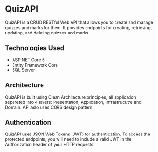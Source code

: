 
# QuizAPI

QuizAPI is a CRUD RESTful Web API that allows you to create and manage quizzes and marks for them. It provides endpoints for creating, retrieving, updating, and deleting quizzes and marks.

## Technologies Used

- ASP.NET Core 6
- Entity Framework Core
- SQL Server

## Architecture

QuizAPI is built using Clean Architecture principles, all application sepereted into 4 layers: Presentation, Application, Infrastrucutre and Domain. API aslo uses CQRS design pattern

## Authentication

QuizAPI uses JSON Web Tokens (JWT) for authentication. To access the protected endpoints, you will need to include a valid JWT in the Authorization header of your HTTP requests.




